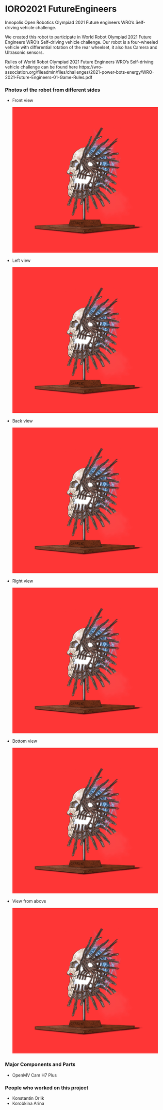 # IORO2021 FutureEngineers
<p>Innopolis Open Robotics Olympiad 2021 Future engineers WRO’s Self-driving vehicle challenge.</p>
<p>We created this robot to participate in World Robot Olympiad 2021 Future Engineers WRO’s Self-driving vehicle challenge.
Our robot is a four-wheeled vehicle with differential rotation of the rear wheelset, it also has Camera and Ultrasonic sensors.</p>

<p>Rulles of World Robot Olympiad 2021 Future Engineers WRO’s Self-driving vehicle challenge can be found here https://wro-association.org/fileadmin/files/challenges/2021-power-bots-energy/WRO-2021-Future-Engineers-01-Game-Rules.pdf</p>

<h3>Photos of the robot from different sides</h3>
<ul><li>Front view</li>
	
![Image of robot1](https://github.com/Glaurung2000/images/blob/master/m1000x10000.png)

<li>Left view</li>
	
![Image of robot2](https://github.com/Glaurung2000/images/blob/master/m1000x10000.png)
	
<li>Back view</li>

![Image of robot3](https://github.com/Glaurung2000/images/blob/master/m1000x10000.png)

<li>Right view</li>
	
![Image of robot4](https://github.com/Glaurung2000/images/blob/master/m1000x10000.png)

<li>Bottom view</li>

![Image of robot5](https://github.com/Glaurung2000/images/blob/master/m1000x10000.png)

<li>View from above</li>
	
![Image of robot6](https://github.com/Glaurung2000/images/blob/master/m1000x10000.png)

</ul>

<h3>Major Components and Parts</h3>
	<ul><li>OpenMV Cam H7 Plus</li></ul>

<h3>People who worked on this project</h3>
	<ul><li>Konstantin Orlik</li>
	<li>Korobkina Arina</li></ul>
